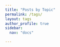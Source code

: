 ```yaml
---
title: "Posts by Topic"
permalink: /tags/
layout: tags
author_profile: true
sidebar:
  nav: "docs"

---
```

